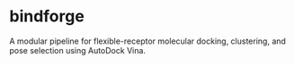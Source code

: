 # bindforge
A modular pipeline for flexible-receptor molecular docking, clustering, and pose selection using AutoDock Vina.

